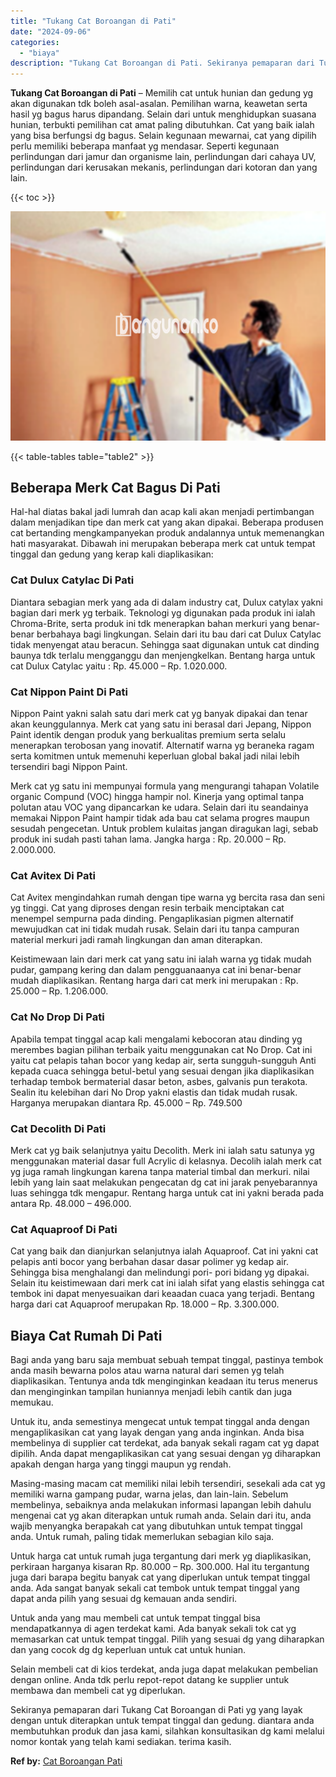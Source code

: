```yaml
---
title: "Tukang Cat Boroangan di Pati"
date: "2024-09-06"
categories: 
  - "biaya"
description: "Tukang Cat Boroangan di Pati. Sekiranya pemaparan dari Tukang Cat Boroangan di Pati yg yang layak dengan untuk diterapkan untuk tempat tinggal dan gedung. di..."
---
```


**Tukang Cat Boroangan di Pati** – Memilih cat untuk hunian dan gedung yg akan digunakan tdk boleh asal-asalan. Pemilihan warna, keawetan serta hasil yg bagus harus dipandang. Selain dari untuk menghidupkan suasana hunian, terbukti pemilihan cat amat paling dibutuhkan. Cat yang baik ialah yang bisa berfungsi dg bagus. Selain kegunaan mewarnai, cat yang dipilih perlu memiliki beberapa manfaat yg mendasar. Seperti kegunaan perlindungan dari jamur dan organisme lain, perlindungan dari cahaya UV, perlindungan dari kerusakan mekanis, perlindungan dari kotoran dan yang lain.

{{< toc >}}

![Tukang Cat Boroangan di Pati](/images/jasa-cat-murah08.png)

{{< table-tables table="table2" >}}

## Beberapa Merk Cat Bagus Di Pati

Hal-hal diatas bakal jadi lumrah dan acap kali akan menjadi pertimbangan dalam menjadikan tipe dan merk cat yang akan dipakai. Beberapa produsen cat bertanding mengkampanyekan produk andalannya untuk memenangkan hati masyarakat. Dibawah ini merupakan beberapa merk cat untuk tempat tinggal dan gedung yang kerap kali diaplikasikan:

### Cat Dulux Catylac Di Pati

Diantara sebagian merk yang ada di dalam industry cat, Dulux catylax yakni bagian dari merk yg terbaik. Teknologi yg digunakan pada produk ini ialah Chroma-Brite, serta produk ini tdk menerapkan bahan merkuri yang benar-benar berbahaya bagi lingkungan. Selain dari itu bau dari cat Dulux Catylac tidak menyengat atau beracun. Sehingga saat digunakan untuk cat dinding baunya tdk terlalu mengganggu dan menjengkelkan. Bentang harga untuk cat Dulux Catylac yaitu : Rp. 45.000 – Rp. 1.020.000.

### Cat Nippon Paint Di Pati

Nippon Paint yakni salah satu dari merk cat yg banyak dipakai dan tenar akan keunggulannya. Merk cat yang satu ini berasal dari Jepang, Nippon Paint identik dengan produk yang berkualitas premium serta selalu menerapkan terobosan yang inovatif. Alternatif warna yg beraneka ragam serta komitmen untuk memenuhi keperluan global bakal jadi nilai lebih tersendiri bagi Nippon Paint.

Merk cat yg satu ini mempunyai formula yang mengurangi tahapan Volatile organic Compund (VOC) hingga hampir nol. Kinerja yang optimal tanpa polutan atau VOC yang dipancarkan ke udara. Selain dari itu seandainya memakai Nippon Paint hampir tidak ada bau cat selama progres maupun sesudah pengecetan. Untuk problem kulaitas jangan diragukan lagi, sebab produk ini sudah pasti tahan lama. Jangka harga : Rp. 20.000 – Rp. 2.000.000.

### Cat Avitex Di Pati

Cat Avitex mengindahkan rumah dengan tipe warna yg bercita rasa dan seni yg tinggi. Cat yang diproses dengan resin terbaik menciptakan cat menempel sempurna pada dinding. Pengaplikasian pigmen alternatif mewujudkan cat ini tidak mudah rusak. Selain dari itu tanpa campuran material merkuri jadi ramah lingkungan dan aman diterapkan.

Keistimewaan lain dari merk cat yang satu ini ialah warna yg tidak mudah pudar, gampang kering dan dalam pengguanaanya cat ini benar-benar mudah diaplikasikan. Rentang harga dari cat merk ini merupakan : Rp. 25.000 – Rp. 1.206.000.

### Cat No Drop Di Pati

Apabila tempat tinggal acap kali mengalami kebocoran atau dinding yg merembes bagian pilihan terbaik yaitu menggunakan cat No Drop. Cat ini yaitu cat pelapis tahan bocor yang kedap air, serta sungguh-sungguh Anti kepada cuaca sehingga betul-betul yang sesuai dengan jika diaplikasikan terhadap tembok bermaterial dasar beton, asbes, galvanis pun terakota. Sealin itu kelebihan dari No Drop yakni elastis dan tidak mudah rusak. Harganya merupakan diantara Rp. 45.000 – Rp. 749.500

### Cat Decolith Di Pati

Merk cat yg baik selanjutnya yaitu Decolith. Merk ini ialah satu satunya yg menggunakan material dasar full Acrylic di kelasnya. Decolih ialah merk cat yg juga ramah lingkungan karena tanpa material timbal dan merkuri. nilai lebih yang lain saat melakukan pengecatan dg cat ini jarak penyebarannya luas sehingga tdk mengapur. Rentang harga untuk cat ini yakni berada pada antara Rp. 48.000 – 496.000.

### Cat Aquaproof Di Pati

Cat yang baik dan dianjurkan selanjutnya ialah Aquaproof. Cat ini yakni cat pelapis anti bocor yang berbahan dasar dasar polimer yg kedap air. Sehingga bisa menghalangi dan melindungi pori- pori bidang yg dipakai. Selain itu keistimewaan dari merk cat ini ialah sifat yang elastis sehingga cat tembok ini dapat menyesuaikan dari keaadan cuaca yang terjadi. Bentang harga dari cat Aquaproof merupakan Rp. 18.000 – Rp. 3.300.000.

## Biaya Cat Rumah Di Pati

Bagi anda yang baru saja membuat sebuah tempat tinggal, pastinya tembok anda masih bewarna polos atau warna natural dari semen yg telah diaplikasikan. Tentunya anda tdk menginginkan keadaan itu terus menerus dan menginginkan tampilan huniannya menjadi lebih cantik dan juga memukau.

Untuk itu, anda semestinya mengecat untuk tempat tinggal anda dengan mengaplikasikan cat yang layak dengan yang anda inginkan. Anda bisa membelinya di supplier cat terdekat, ada banyak sekali ragam cat yg dapat dipilih. Anda dapat mengaplikasikan cat yang sesuai dengan yg diharapkan apakah dengan harga yang tinggi maupun yg rendah.

Masing-masing macam cat memiliki nilai lebih tersendiri, sesekali ada cat yg memiliki warna gampang pudar, warna jelas, dan lain-lain. Sebelum membelinya, sebaiknya anda melakukan informasi lapangan lebih dahulu mengenai cat yg akan diterapkan untuk rumah anda. Selain dari itu, anda wajib menyangka berapakah cat yang dibutuhkan untuk tempat tinggal anda. Untuk rumah, paling tidak memerlukan sebagian kilo saja.

Untuk harga cat untuk rumah juga tergantung dari merk yg diaplikasikan, perkiraan harganya kisaran Rp. 80.000 – Rp. 300.000. Hal itu tergantung juga dari barapa begitu banyak cat yang diperlukan untuk tempat tinggal anda. Ada sangat banyak sekali cat tembok untuk tempat tinggal yang dapat anda pilih yang sesuai dg kemauan anda sendiri.

Untuk anda yang mau membeli cat untuk tempat tinggal bisa mendapatkannya di agen terdekat kami. Ada banyak sekali tok cat yg memasarkan cat untuk tempat tinggal. Pilih yang sesuai dg yang diharapkan dan yang cocok dg dg keperluan untuk cat untuk hunian.

Selain membeli cat di kios terdekat, anda juga dapat melakukan pembelian dengan online. Anda tdk perlu repot-repot datang ke supplier untuk membawa dan membeli cat yg diperlukan.

Sekiranya pemaparan dari Tukang Cat Boroangan di Pati yg yang layak dengan untuk diterapkan untuk tempat tinggal dan gedung. diantara anda membutuhkan produk dan jasa kami, silahkan konsultasikan dg kami melalui nomor kontak yang telah kami sediakan. terima kasih.

**Ref by:** [Cat Boroangan Pati](https://id.wikipedia.org/wiki/Cat)
